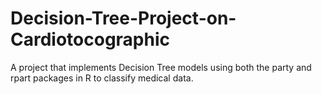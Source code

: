 # Decision-Tree-Project-on-Cardiotocographic
A project that implements Decision Tree models using both the party and rpart packages in R to classify medical data.
